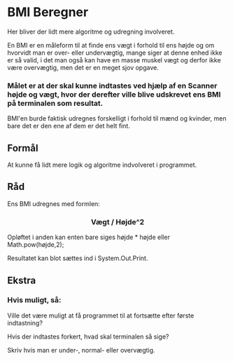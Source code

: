 # BMI Beregner

Her bliver der lidt mere algoritme og udregning involveret.

En BMI er en måleform til at finde ens vægt i forhold til ens højde og om hvorvidt man er over- eller undervægtig, mange siger at denne enhed ikke er så valid, i det man også kan have en masse muskel vægt og derfor ikke være overvægtig, men det er en meget sjov opgave.

### Målet er at der skal kunne indtastes ved hjælp af en Scanner højde og vægt, hvor der derefter ville blive udskrevet ens BMI på terminalen som resultat.

BMI'en burde faktisk udregnes forskelligt i forhold til mænd og kvinder, men bare det er den ene af dem er det helt fint.

## Formål

At kunne få lidt mere logik og algoritme indvolveret i programmet.

## Råd

Ens BMI udregnes med formlen:

### <center>Vægt / Højde^2

Opløftet i anden kan enten bare siges højde * højde eller Math.pow(højde,2);

Resultatet kan blot sættes ind i System.Out.Print.

## Ekstra

### Hvis muligt, så:

Ville det være muligt at få programmet til at fortsætte efter første indtastning?

Hvis der indtastes forkert, hvad skal terminalen så sige?

Skriv hvis man er under-, normal- eller overvægtig.